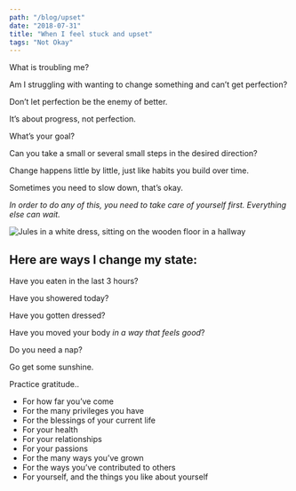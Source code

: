 ```yaml
---
path: "/blog/upset"
date: "2018-07-31"
title: "When I feel stuck and upset"
tags: "Not Okay"
---
```


What is troubling me?

Am I struggling with wanting to change something and can’t get perfection?

Don’t let perfection be the enemy of better.

It’s about progress, not perfection.

What’s your goal?

Can you take a small or several small steps in the desired direction?

Change happens little by little, just like habits you build over time.

Sometimes you need to slow down, that’s okay.

_In order to do any of this, you need to take care of yourself first.  Everything else can wait._

![Jules in a white dress, sitting on the wooden floor in a hallway](IMG_2194.jpg)


## Here are ways I change my state:
Have you eaten in the last 3 hours?

Have you showered today?

Have you gotten dressed?

Have you moved your body _in a way that feels good_?

Do you need a nap?

Go get some sunshine.

Practice gratitude..
  - For how far you’ve come
  - For the many privileges you have
  - For the blessings of your current life
  - For your health
  - For your relationships
  - For your passions
  - For the many ways you’ve grown
  - For the ways you’ve contributed to others
  - For yourself, and the things you like about yourself

